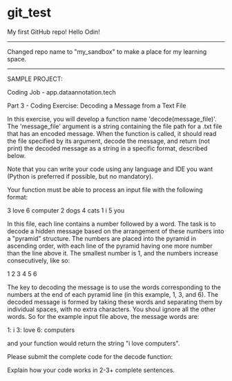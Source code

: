 # git_test
My first GitHub repo!
Hello Odin!

----------

Changed repo name to "my_sandbox" to make a place for my learning space.

----------

SAMPLE PROJECT:

Coding Job - app.dataannotation.tech

Part 3 - Coding Exercise: Decoding a Message from a Text File

In this exercise, you will develop a function name 'decode(message_file)'. The 'message_file' argument is a string containing the file path for a .txt file that has an encoded message. When the function is called, it should read the file specified by its argument, decode the message, and return (not print) the decoded message as a string in a specific format, described below.

Note that you can write your code using any language and IDE you want (Python is preferred if possible, but no mandatory).

Your function must be able to process an input file with the following format:

3 love
6 computer
2 dogs
4 cats
1 i
5 you

In this file, each line contains a number followed by a word. The task is to decode a hidden message based on the arrangement of these numbers into a "pyramid" structure. The numbers are placed into the pyramid in ascending order, with each line of the pyramid having one more number than the line above it. The smallest number is 1, and the numbers increase consecutively, like so:

1
2 3
4 5 6

The key to decoding the message is to use the words corresponding to the numbers at the end of each pyramid line (in this example, 1, 3, and 6). The decoded message is formed by taking these words and separating them by individual spaces, with no extra characters. You shoul ignore all the other words. So for the example input file above, the message words are:

1: i
3: love
6: computers

and your function would return the string "i love computers".

Please submit the complete code for the decode function:

Explain how your code works in 2-3+ complete sentences.
